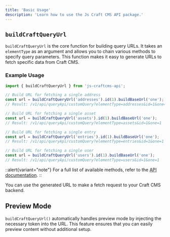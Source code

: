 ```yaml
---
title: 'Basic Usage'
description: 'Learn how to use the Js Craft CMS API package.'
---
```


## `buildCraftQueryUrl`

`buildCraftQueryUrl` is the core function for building query URLs. It takes an `elementType` as an argument and allows you to chain various methods to specify query parameters. This function makes it easy to generate URLs to fetch specific data from Craft CMS.

### Example Usage

```typescript
import { buildCraftQueryUrl } from 'js-craftcms-api';

// Build URL for fetching a single address
const url = buildCraftQueryUrl('addresses').id(1).buildBaseUrl('one');
// Result: /v1/api/queryApi/customQuery?elementType=addresses&id=1&one=1

// Build URL for fetching a single asset
const url = buildCraftQueryUrl('assets').id(1).buildBaseUrl('one');
// Result: /v1/api/queryApi/customQuery?elementType=assets&id=1&one=1

// Build URL for fetching a single entry
const url = buildCraftQueryUrl('entries').id(1).buildBaseUrl('one');
// Result: /v1/api/queryApi/customQuery?elementType=entries&id=1&one=1

// Build URL for fetching a single user
const url = buildCraftQueryUrl('users').id(1).buildBaseUrl('one');
// Result: /v1/api/queryApi/customQuery?elementType=users&id=1&one=1
```

::alert{variant="note"}
  For a full list of available methods, refer to the [API documentation](/libraries/js-craftcms-api/methods).
::

You can use the generated URL to make a fetch request to your Craft CMS backend.

## Preview Mode

`buildCraftQueryUrl()` automatically handles preview mode by injecting the necessary token into the URL. This feature ensures that you can easily preview content without additional setup.